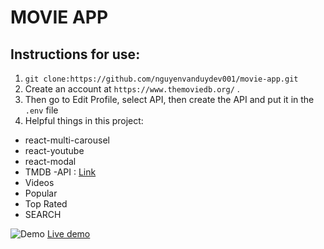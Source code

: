 # MOVIE APP

## Instructions for use:
1. `git clone:https://github.com/nguyenvanduydev001/movie-app.git`
2. Create an account at `https://www.themoviedb.org/` . 
3. Then go to Edit Profile, select API, then create the API and put it in the `.env` file 
4. Helpful things in this project:
- react-multi-carousel
- react-youtube
- react-modal
- TMDB -API : [Link](https://developer.themoviedb.org/reference/intro/getting-started)
- Videos
- Popular
- Top Rated
- SEARCH

![Demo](./public/demo.png)
[Live demo](https://movie-app-theta-bay.vercel.app/)